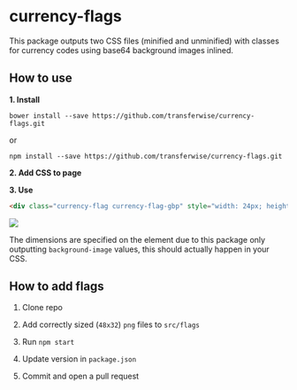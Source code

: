 # currency-flags
This package outputs two CSS files (minified and unminified) with classes for currency codes using base64 background images inlined.

## How to use

**1. Install**

`bower install --save https://github.com/transferwise/currency-flags.git`

or

`npm install --save https://github.com/transferwise/currency-flags.git`

**2. Add CSS to page**

**3. Use**

```html
<div class="currency-flag currency-flag-gbp" style="width: 24px; height: 16px; background-size: cover;"></div>
```

<img src="http://i.imgur.com/Fdd5VLp.png">

The dimensions are specified on the element due to this package only outputting `background-image` values, this should actually happen in your CSS.

## How to add flags

1. Clone repo

2. Add correctly sized (`48x32`) `png` files to `src/flags`

3. Run `npm start`

4. Update version in `package.json`

5. Commit and open a pull request
